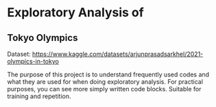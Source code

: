 
# Exploratory Analysis of
## Tokyo Olympics

Dataset: https://www.kaggle.com/datasets/arjunprasadsarkhel/2021-olympics-in-tokyo

The purpose of this project is to understand frequently used codes and what they are used for when doing exploratory analysis. For practical purposes, you can see more simply written code blocks. Suitable for training and repetition.
